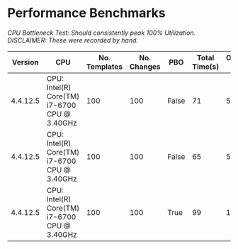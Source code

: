 # Performance Benchmarks
*CPU Bottleneck Test: Should consistently peak 100% Utilization.*<br/>
*DISCLAIMER: These were recorded by hand.*<br/>

| Version  | CPU                                          | No. Templates | No. Changes | PBO   | Total Time(s) | Output MB | MB/s  |
|----------|----------------------------------------------|---------------|-------------|-------|---------------|-----------|-------|
| 4.4.12.5 | CPU: Intel(R) Core(TM) i7-6700 CPU @ 3.40GHz | 100           | 100         | False | 71            | 511       | 7.197 |
| 4.4.12.5 | CPU: Intel(R) Core(TM) i7-6700 CPU @ 3.40GHz | 100           | 100         | False | 65            | 511       | 7.862 |
| 4.4.12.5 | CPU: Intel(R) Core(TM) i7-6700 CPU @ 3.40GHz | 100           | 100         | True  | 99            | 1029      | 10.40 |